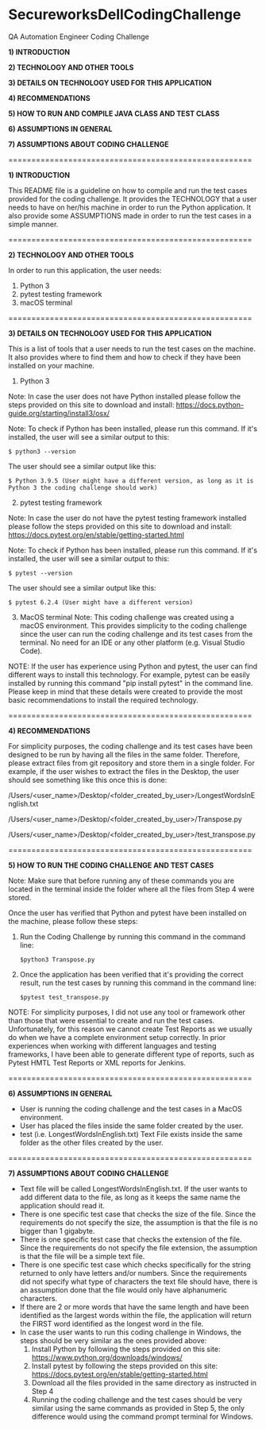 # SecureworksDellCodingChallenge
QA Automation Engineer Coding Challenge

**1) INTRODUCTION**

**2) TECHNOLOGY AND OTHER TOOLS**

**3) DETAILS ON TECHNOLOGY USED FOR THIS APPLICATION**

**4) RECOMMENDATIONS**

**5) HOW TO RUN AND COMPILE JAVA CLASS AND TEST CLASS**

**6) ASSUMPTIONS IN GENERAL**

**7) ASSUMPTIONS ABOUT CODING CHALLENGE**

=====================================================

**1) INTRODUCTION**

This README file is a guideline on how to compile and run the test cases provided for the coding challenge. 
It provides the TECHNOLOGY that a user needs to have on her/his machine in order to run the Python application.
It also provide some ASSUMPTIONS made in order to run the test cases in a simple manner.

=====================================================

**2) TECHNOLOGY AND OTHER TOOLS**

In order to run this application, the user needs:
1) Python 3
2) pytest testing framework
3) macOS terminal 

=====================================================

**3) DETAILS ON TECHNOLOGY USED FOR THIS APPLICATION**

This is a list of tools that a user needs to run the test cases on the machine. It also provides where to find them and how to check if they have been installed on your machine.
1. Python 3 

Note: In case the user does not have Python installed please follow the steps provided on this site to download and install: 
https://docs.python-guide.org/starting/install3/osx/

Note: To check if Python has been installed, please run this command.
If  it's installed, the user will see a similar output to this:

	$ python3 --version 
	
The user should see a similar output like this:
	
	$ Python 3.9.5 (User might have a different version, as long as it is Python 3 the coding challenge should work) 

2. pytest testing framework

Note: In case the user do not have the pytest testing framework installed please follow the steps provided on this site to download and install: 
https://docs.pytest.org/en/stable/getting-started.html

Note: To check if Python has been installed, please run this command.
If  it's installed, the user will see a similar output to this:

	$ pytest --version 
	
The user should see a similar output like this:
	
	$ pytest 6.2.4 (User might have a different version) 

3. MacOS terminal
Note: This coding challenge was created using a macOS environment. This provides simplicity to the coding challenge since the user can run the coding challenge and its test cases from the terminal. No need for an IDE or any other platform (e.g. Visual Studio Code). 

NOTE: If the user has experience using Python and pytest, the user can find different ways to install this technology. 
For example, pytest can be easily installed by running this command "pip install pytest" in the command line. 
Please keep in mind that these details were created to provide the most basic recommendations to install the required technology.

=====================================================

**4) RECOMMENDATIONS**

For simplicity purposes, the coding challenge and its test cases have been designed to be run by having all the files in the same folder. Therefore, please extract files from git repository and store them in a single folder.
For example, if the user wishes to extract the files in the Desktop, the user should see something like this once this is done:

/Users/<user_name>/Desktop/<folder_created_by_user>/LongestWordsInEnglish.txt
	
/Users/<user_name>/Desktop/<folder_created_by_user>/Transpose.py
	
/Users/<user_name>/Desktop/<folder_created_by_user>/test_transpose.py
	
=====================================================

**5) HOW TO RUN THE CODING CHALLENGE AND TEST CASES**

Note: Make sure that before running any of these commands you are located in the terminal inside the folder where all the files from Step 4 were stored.

Once the user has verified that Python and pytest have been installed on the machine, please follow these steps:
1. Run the Coding Challenge by running this command in the command line:
	
	``$python3 Transpose.py``
	
3. Once the application has been verified that it's providing the correct result, run the test cases by running this command in the command line:
	
	``$pytest test_transpose.py``
	
NOTE: For simplicity purposes, I did not use any tool or framework other than those that were essential to create and run the test cases. Unfortunately, for this reason we cannot create Test Reports as we usually do when we have a complete environment setup correctly. In prior experiences when working with different languages and testing frameworks, I have been able to generate different type of reports, such as Pytest HMTL Test Reports or XML reports for Jenkins. 

=====================================================
	
**6) ASSUMPTIONS IN GENERAL**

* User is running the coding challenge and the test cases in a MacOS environment.
* User has placed the files inside the same folder created by the user.
* test (i.e. LongestWordsInEnglish.txt) Text File exists inside the same folder as the other files created by the user.

=====================================================

**7) ASSUMPTIONS ABOUT CODING CHALLENGE**

* Text file will be called LongestWordsInEnglish.txt. If the user wants to add different data to the file, as long as it keeps the same name the application should read it.
* There is one specific test case that checks the size of the file. Since the requirements do not specify the size, the assumption is that the file is no bigger than 1 gigabyte.
* There is one specific test case that checks the extension of the file. Since the requirements do not specify the file extension, the assumption is that the file will be a simple text file.
* There is one specific test case which checks specifically for the string returned to only have letters and/or numbers. Since the requirements did not specify what type of characters the text file should have, there is an assumption done that the file would only have alphanumeric characters.
* If there are 2 or more words that have the same length and have been identified as the largest words within the file, the application will return the FIRST word identified as the longest word in the file. 
* In case the user wants to run this coding challenge in Windows, the steps should be very similar as the ones provided above:
  1) Install Python by following the steps provided on this site: https://www.python.org/downloads/windows/
  2) Install pytest by following the steps provided on this site: https://docs.pytest.org/en/stable/getting-started.html
  3) Download all the files provided in the same directory as instructed in Step 4
  4) Running the coding challenge and the test cases should be very similar using the same commands as provided in Step 5, the only difference would using the command prompt terminal for Windows.
